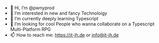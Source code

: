 - 👋 Hi, I’m @pwnyprod
- 👀 I’m interested in new and fancy Technoloigy
- 🌱 I’m currently deeply learning Typescript
- 💞️ I’m looking for cool People who wanna collaborate on a Typescript Multi-Platform RPG
- 📫 How to reach me: https://it-jh.de or info@it-jh.de

<!---
pwnyprod/pwnyprod is a ✨ special ✨ repository because its `README.md` (this file) appears on your GitHub profile.
You can click the Preview link to take a look at your changes.
--->
